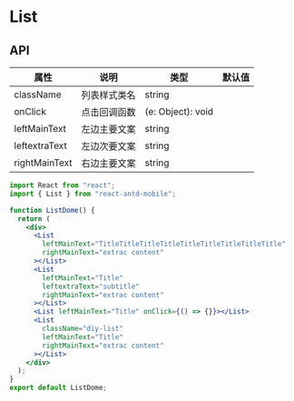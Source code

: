 # List

## API

| 属性          | 说明         | 类型              | 默认值 |
| ------------- | ------------ | ----------------- | ------ |
| className     | 列表样式类名 | string            |        |
| onClick       | 点击回调函数 | (e: Object): void |        |
| leftMainText  | 左边主要文案 | string            |        |
| leftextraText | 左边次要文案 | string            |        |
| rightMainText | 右边主要文案 | string            |        |

```jsx
import React from "react";
import { List } from "react-antd-mobile";

function ListDome() {
  return (
    <div>
      <List
        leftMainText="TitleTitleTitleTitleTitleTitleTitleTitleTitle"
        rightMainText="extrac content"
      ></List>
      <List
        leftMainText="Title"
        leftextraText="subtitle"
        rightMainText="extrac content"
      ></List>
      <List leftMainText="Title" onClick={() => {}}></List>
      <List
        className="diy-list"
        leftMainText="Title"
        rightMainText="extrac content"
      ></List>
    </div>
  );
}
export default ListDome;
```
